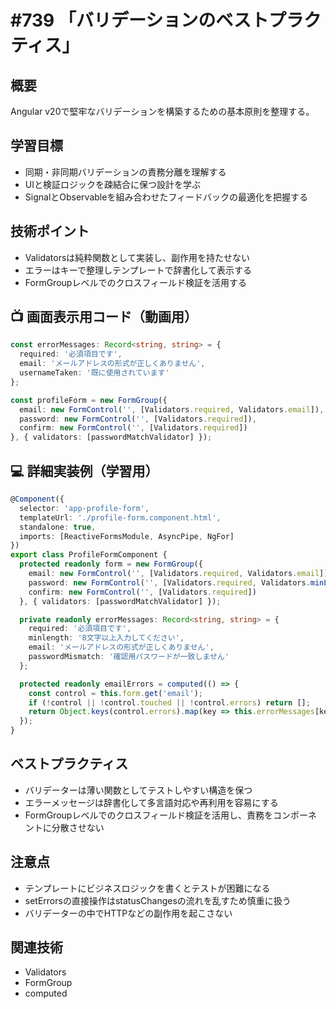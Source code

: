 # #739 「バリデーションのベストプラクティス」

## 概要
Angular v20で堅牢なバリデーションを構築するための基本原則を整理する。

## 学習目標
- 同期・非同期バリデーションの責務分離を理解する
- UIと検証ロジックを疎結合に保つ設計を学ぶ
- SignalとObservableを組み合わせたフィードバックの最適化を把握する

## 技術ポイント
- Validatorsは純粋関数として実装し、副作用を持たせない
- エラーはキーで整理しテンプレートで辞書化して表示する
- FormGroupレベルでのクロスフィールド検証を活用する

## 📺 画面表示用コード（動画用）
```typescript
const errorMessages: Record<string, string> = {
  required: '必須項目です',
  email: 'メールアドレスの形式が正しくありません',
  usernameTaken: '既に使用されています'
};
```

```typescript
const profileForm = new FormGroup({
  email: new FormControl('', [Validators.required, Validators.email]),
  password: new FormControl('', [Validators.required]),
  confirm: new FormControl('', [Validators.required])
}, { validators: [passwordMatchValidator] });
```

## 💻 詳細実装例（学習用）
```typescript
@Component({
  selector: 'app-profile-form',
  templateUrl: './profile-form.component.html',
  standalone: true,
  imports: [ReactiveFormsModule, AsyncPipe, NgFor]
})
export class ProfileFormComponent {
  protected readonly form = new FormGroup({
    email: new FormControl('', [Validators.required, Validators.email]),
    password: new FormControl('', [Validators.required, Validators.minLength(8)]),
    confirm: new FormControl('', [Validators.required])
  }, { validators: [passwordMatchValidator] });

  private readonly errorMessages: Record<string, string> = {
    required: '必須項目です',
    minlength: '8文字以上入力してください',
    email: 'メールアドレスの形式が正しくありません',
    passwordMismatch: '確認用パスワードが一致しません'
  };

  protected readonly emailErrors = computed(() => {
    const control = this.form.get('email');
    if (!control || !control.touched || !control.errors) return [];
    return Object.keys(control.errors).map(key => this.errorMessages[key]);
  });
}
```

## ベストプラクティス
- バリデーターは薄い関数としてテストしやすい構造を保つ
- エラーメッセージは辞書化して多言語対応や再利用を容易にする
- FormGroupレベルでのクロスフィールド検証を活用し、責務をコンポーネントに分散させない

## 注意点
- テンプレートにビジネスロジックを書くとテストが困難になる
- setErrorsの直接操作はstatusChangesの流れを乱すため慎重に扱う
- バリデーターの中でHTTPなどの副作用を起こさない

## 関連技術
- Validators
- FormGroup
- computed
